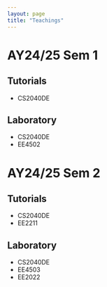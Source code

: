 ```yaml
---
layout: page  
title: "Teachings"  
---
```


# AY24/25 Sem 1    
 ## Tutorials    
 - CS2040DE
 ## Laboratory    
 - CS2040DE
 - EE4502  
# AY24/25 Sem 2    
 ## Tutorials  
 - CS2040DE
 - EE2211
 ## Laboratory    
 - CS2040DE
 - EE4503
 - EE2022
